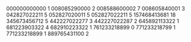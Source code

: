 000000000000
1
008085290000
2
008588600002
7
008605840001
3
042827022211
5
052827020011
5
052827022211
5
157468413681
18
345673456712
5
442227022277
3
442227022287
2
645892113322
1
681223903322
4
682910223322
1
761233218899
0
771233218799
1
771233218899
1
889765431100
2
